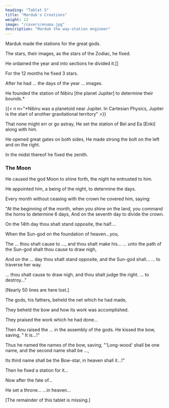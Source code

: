 ```yaml
---
heading: "Tablet 5"
title: "Marduk's Creations"
weight: 12
image: "/covers/enuma.jpg"
description: "Marduk the way-station engineer"
---
```



Marduk made the stations for the great gods.

The stars, their images, as the stars of the Zodiac, he fixed.

He ordained the year and into sections he divided it.[]

For the 12 months he fixed 3 stars.

After he had ... the days of the year ... images.

He founded the station of Nibiru [the planet Jupiter] to determine their bounds.*

{{< n n="*Nibiru was a planetoid near Jupiter. In Cartesian Physics, Jupiter is the start of another gravitational territory" >}}


That none might err or go astray, He set the station of Bel and Ea [Enki] along with him.

He opened great gates on both sides, He made strong the bolt on the left and on the right.

In the midst thereof he fixed the zenith.


### The Moon

He caused the god Moon to shine forth, the night he entrusted to him.

He appointed him, a being of the night, to determine the days.

Every month without ceasing with the crown he covered him, saying:

"At the beginning of the month, when you shine on the land, you command the horns to determine 6 days, And on the seventh day to divide the crown.

On the 14th day thou shalt stand opposite, the half....

When the Sun-god on the foundation of heaven...you,

The ... thou shalt cause to ..., and thou shalt make his...
... unto the path of the Sun-god shalt thou cause to draw nigh,

And on the ... day thou shalt stand opposite, and the Sun-god shall...
... to traverse her way.

... thou shalt cause to draw nigh, and thou shalt judge the right.
... to destroy..."


[Nearly 50 lines are here lost.]

The gods, his fathers, beheld the net which he had made,

They beheld the bow and how its work was accomplished.

They praised the work which he had done...

Then Anu raised the ... in the assembly of the gods. He kissed the bow, saving, " It is...!"

Thus he named the names of the bow, saving, "'Long-wood' shall be one name, and the second name shall be ...,

Its third name shall be the Bow-star, in heaven shall it...!"

Then he fixed a station for it...

Now after the fate of...

He set a throne...
...in heaven...

[The remainder of this tablet is missing.]
